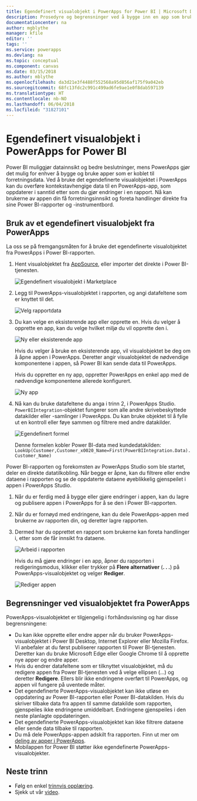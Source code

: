 ```yaml
---
title: Egendefinert visualobjekt i PowerApps for Power BI | Microsoft Docs
description: Prosedyre og begrensninger ved å bygge inn en app som bruker samme datakilde og kan filtreres som andre rapportelementer i Power BI
documentationcenter: na
author: mgblythe
manager: kfile
editor: ''
tags: ''
ms.service: powerapps
ms.devlang: na
ms.topic: conceptual
ms.component: canvas
ms.date: 03/15/2018
ms.author: mblythe
ms.openlocfilehash: da3d21e3f4488f552568a95d856af175f9a042eb
ms.sourcegitcommit: 68fc13fdc2c991c499ad6fe9ae1e0f8dab597139
ms.translationtype: HT
ms.contentlocale: nb-NO
ms.lasthandoff: 06/04/2018
ms.locfileid: "31827101"
---
```

# <a name="powerapps-custom-visual-for-power-bi"></a>Egendefinert visualobjekt i PowerApps for Power BI

Power BI muliggjør datainnsikt og bedre beslutninger, mens PowerApps gjør det mulig for enhver å bygge og bruke apper som er koblet til forretningsdata. Ved å bruke det egendefinerte visualobjektet i PowerApps kan du overføre kontekstavhengige data til en PowerApps-app, som oppdaterer i sanntid etter som du gjør endringer i en rapport. Nå kan brukerne av appen din få forretningsinnsikt og foreta handlinger direkte fra sine Power BI-rapporter og -instrumentbord.

## <a name="using-the-powerapps-custom-visual"></a>Bruk av et egendefinert visualobjekt fra PowerApps

La oss se på fremgangsmåten for å bruke det egendefinerte visualobjektet fra PowerApps i Power BI-rapporten.

1. Hent visualobjektet fra [AppSource](https://appsource.microsoft.com/product/power-bi-visuals/WA104381378?tab=Overview), eller importer det direkte i Power BI-tjenesten.

    ![Egendefinert visualobjekt i Marketplace](./media/powerapps-custom-visual/powerapps-store.png) 

1. Legg til PowerApps-visualobjektet i rapporten, og angi datafeltene som er knyttet til det.

    ![Velg rapportdata](./media/powerapps-custom-visual/add-visual-set-data.png)

1. Du kan velge en eksisterende app eller opprette en. Hvis du velger å opprette en app, kan du velge hvilket miljø du vil opprette den i.

    ![Ny eller eksisterende app](./media/powerapps-custom-visual/create-new-or-choose-app.png)

    Hvis du velger å bruke en eksisterende app, vil visualobjektet be deg om å åpne appen i PowerApps. Deretter angir visualobjektet de nødvendige komponentene i appen, så Power BI kan sende data til PowerApps.

    Hvis du oppretter en ny app, oppretter PowerApps en enkel app med de nødvendige komponentene allerede konfigurert.

    ![Ny app](./media/powerapps-custom-visual/new-app.png)

1. Nå kan du bruke datafeltene du anga i trinn 2, i PowerApps Studio. `PowerBIIntegration`-objektet fungerer som alle andre skrivebeskyttede datakilder eller -samlinger i PowerApps. Du kan bruke objektet til å fylle ut en kontroll eller føye sammen og filtrere med andre datakilder.

    ![Egendefinert formel](./media/powerapps-custom-visual/custom-formula.png)

    Denne formelen kobler Power BI-data med kundedatakilden: `LookUp(Customer,Customer_x0020_Name=First(PowerBIIntegration.Data).Customer_Name)`

 Power BI-rapporten og forekomsten av PowerApps Studio som ble startet, deler en direkte datatilkobling. Når begge er åpne, kan du filtrere eller endre dataene i rapporten og se de oppdaterte dataene øyeblikkelig gjenspeilet i appen i PowerApps Studio.

1. Når du er ferdig med å bygge eller gjøre endringer i appen, kan du lagre og publisere appen i PowerApps for å se den i Power BI-rapporten.

1. Når du er fornøyd med endringene, kan du dele PowerApps-appen med brukerne av rapporten din, og deretter lagre rapporten.

1. Dermed har du opprettet en rapport som brukerne kan foreta handlinger i, etter som de får innsikt fra dataene.

    ![Arbeid i rapporten](./media/powerapps-custom-visual/working-report.gif)

    Hvis du må gjøre endringer i en app, åpner du rapporten i redigeringsmodus, klikker eller trykker på **Flere alternativer** (**. . .**) på PowerApps-visualobjektet og velger **Rediger**.

    ![Rediger appen](./media/powerapps-custom-visual/edit-app.png)

## <a name="limitations-of-the-powerapps-custom-visual"></a>Begrensninger ved visualobjektet fra PowerApps

PowerApps-visualobjektet er tilgjengelig i forhåndsvisning og har disse begrensningene:

- Du kan ikke opprette eller endre apper når du bruker PowerApps-visualobjektet i Power BI Desktop, Internet Explorer eller Mozilla Firefox. Vi anbefaler at du først publiserer rapporten til Power BI-tjenesten. Deretter kan du bruke Microsoft Edge eller Google Chrome til å opprette nye apper og endre apper.
- Hvis du endrer datafeltene som er tilknyttet visualobjektet, må du redigere appen fra Power BI-tjenesten ved å velge ellipsen (…) og deretter **Redigere**. Ellers blir ikke endringene overført til PowerApps, og appen vil fungere på uventede måter.
- Det egendefinerte PowerApps-visualobjektet kan ikke utløse en oppdatering av Power BI-rapporten eller Power BI-datakilden. Hvis du skriver tilbake data fra appen til samme datakilde som rapporten, gjenspeiles ikke endringene umiddelbart. Endringene gjenspeiles i den neste planlagte oppdateringen.
- Det egendefinerte PowerApps-visualobjektet kan ikke filtrere dataene eller sende data tilbake til rapporten.
- Du må dele PowerApps-appen adskilt fra rapporten. Finn ut mer om [deling av apper i PowerApps](share-app.md).
- Mobilappen for Power BI støtter ikke egendefinerte PowerApps-visualobjekter.

## <a name="next-steps"></a>Neste trinn

* Følg en enkel [trinnvis opplæring](embed-powerapps-powerbi.md).
* Sjekk ut vår [video](https://aka.ms/powerappscustomvisualvideo).